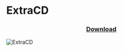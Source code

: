 # ExtraCD

<h3 align="center"> <a href="https://github.com/Orbinya/World-of-Warcraft/raw/master/Addons/ExtraCD/ExtraCD.zip">Download</a> </h3>

![ExtraCD](https://drive.google.com/file/d/1bXSDAoyeDmCNF9sIATthQyjqUbRK6qCR/view?usp=sharing)
